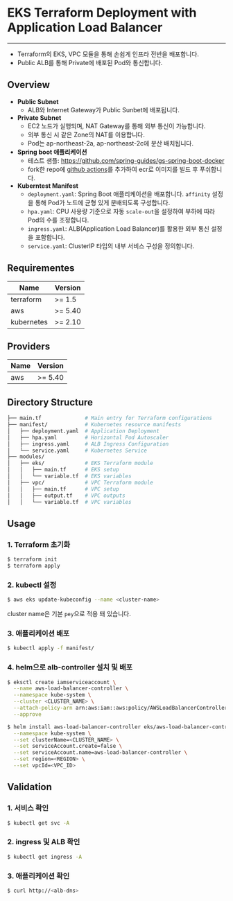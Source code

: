 # EKS Terraform Deployment with Application Load Balancer

---

- Terraform의 EKS, VPC 모듈을 통해 손쉽게 인프라 전반을 배포합니다.
- Public ALB를 통해 Private에 배포된 Pod와 통신합니다.

## Overview

- **Public Subnet**
  - ALB와 Internet Gateway가 Public Sunbet에 배포됩니다.
- **Private Subnet**
  - EC2 노드가 실행되며, NAT Gateway를 통해 외부 통신이 가능합니다.
  - 외부 통신 시 같은 Zone의 NAT를 이용합니다.
  - Pod는 ap-northeast-2a, ap-northeast-2c에 분산 배치됩니다.
- **Spring boot 애플리케이션**
  - 테스트 샘플: https://github.com/spring-guides/gs-spring-boot-docker
  - fork한 repo에 [github actions](https://github.com/EunyoungPark327/gs-spring-boot-docker/blob/main/.github/workflows/build.yml)를 추가하여 ecr로 이미지를 빌드 후 푸쉬합니다.
- **Kuberntest Manifest**
  - `deployment.yaml`: Spring Boot 애플리케이션을 배포합니다. `affinity` 설정을 통해 Pod가 노드에 균형 있게 분배되도록 구성합니다.
  - `hpa.yaml`: CPU 사용량 기준으로 자동 `scale-out`을 설정하여 부하에 따라 Pod의 수를 조정합니다.
  - `ingress.yaml`: ALB(Application Load Balancer)를 활용한 외부 통신 설정을 포함합니다.
  - `service.yaml`: ClusterIP 타입의 내부 서비스 구성을 정의합니다.

## Requirementes

| Name       | Version |
| ---------- | ------- |
| terraform  | >= 1.5  |
| aws        | >= 5.40 |
| kubernetes | >= 2.10 |

## Providers

| Name | Version |
| ---- | ------- |
| aws  | >= 5.40 |

## Directory Structure

```bash
├── main.tf              # Main entry for Terraform configurations
├── manifest/            # Kubernetes resource manifests
│   ├── deployment.yaml  # Application Deployment
│   ├── hpa.yaml         # Horizontal Pod Autoscaler
│   ├── ingress.yaml     # ALB Ingress Configuration
│   └── service.yaml     # Kubernetes Service
├── modules/
│   ├── eks/             # EKS Terraform module
│   │   ├── main.tf      # EKS setup
│   │   └── variable.tf  # EKS variables
│   ├── vpc/             # VPC Terraform module
│   │   ├── main.tf      # VPC setup
│   │   ├── output.tf    # VPC outputs
│   │   └── variable.tf  # VPC variables
```

## Usage

### 1. Terraform 초기화

```bash
$ terraform init
$ terraform apply
```

### 2. kubectl 설정

```bash
$ aws eks update-kubeconfig --name <cluster-name>
```

cluster name은 기본 `pey`으로 적용 돼 있습니다.

### 3. 애플리케이션 배포

```bash
$ kubectl apply -f manifest/
```

### 4. helm으로 alb-controller 설치 및 배포

```bash
$ eksctl create iamserviceaccount \
  --name aws-load-balancer-controller \
  --namespace kube-system \
  --cluster <CLUSTER_NAME> \
  --attach-policy-arn arn:aws:iam::aws:policy/AWSLoadBalancerControllerIAMPolicy \
  --approve

$ helm install aws-load-balancer-controller eks/aws-load-balancer-controller \
  --namespace kube-system \
  --set clusterName=<CLUSTER_NAME> \
  --set serviceAccount.create=false \
  --set serviceAccount.name=aws-load-balancer-controller \
  --set region=<REGION> \
  --set vpcId=<VPC_ID>
```

## Validation

### 1. 서비스 확인

```bash
$ kubectl get svc -A
```

### 2. ingress 및 ALB 확인

```bash
$ kubectl get ingress -A
```

### 3. 애플리케이션 확인

```bash
$ curl http://<alb-dns>
```
